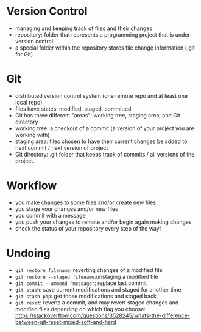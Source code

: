 # Version Control
- managing and keeping track of files and their changes
- repository: folder that represents a programming project that is under version control.
- a special folder within the repository stores file change information (.git for Git)

# Git
- distributed version control system (one remote repo and at least one local repo)
- files have states: modified, staged, committed
- Git has three different "areas": working tree, staging area, and Git directory
- working tree: a checkout of a commit (a version of your project you are working with)
- staging area: files chosen to have their current changes be added to next commit / next version of project
- Git directory: .git folder that keeps track of commits / all versions of the project.

# Workflow
- you make changes to some files and/or create new files
- you stage your changes and/or new files
- you commit with a message
- you push your changes to remote and/or begin again making changes
- check the status of your repository every step of the way!

# Undoing
- `git restore filename`: reverting changes of a modified file
- `git restore --staged filename`:unstaging a modified file
- `git commit --ammend "message"`: replace last commit
- `git stash`: save current modifications and staged for another time
- `git stash pop`: get those modifications and staged back
- `git reset`: reverts a commit, and may revert staged changes and modified files depending on which flag you choose: https://stackoverflow.com/questions/3528245/whats-the-difference-between-git-reset-mixed-soft-and-hard

